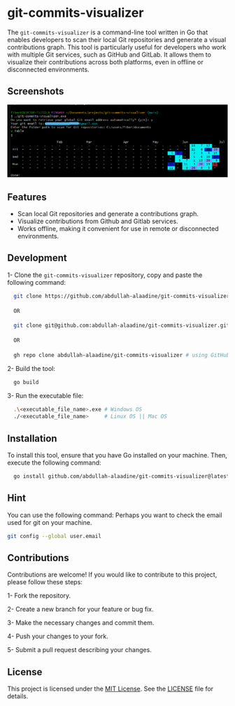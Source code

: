 # git-commits-visualizer

The `git-commits-visualizer` is a command-line tool written in Go that enables developers to scan their local Git repositories and generate a visual contributions graph. This tool is particularly useful for developers who work with multiple Git services, such as GitHub and GitLab. It allows them to visualize their contributions across both platforms, even in offline or disconnected environments.

## Screenshots

![git-commits-visualizer](https://raw.githubusercontent.com/abdullah-alaadine/git-commits-visualizer/main/assets/screenshot3.png)

## Features

- Scan local Git repositories and generate a contributions graph.
- Visualize contributions from Github and Gitlab services.
- Works offline, making it convenient for use in remote or disconnected environments.

## Development

1- Clone the `git-commits-visualizer` repository, copy and paste the following command:

```bash
  git clone https://github.com/abdullah-alaadine/git-commits-visualizer.git # using HTTPS

  OR

  git clone git@github.com:abdullah-alaadine/git-commits-visualizer.git # using SSH

  OR

  gh repo clone abdullah-alaadine/git-commits-visualizer # using GitHub CLI
```

2- Build the tool:

```bash
  go build
```

3- Run the executable file:

```bash
  .\<executable_file_name>.exe # Windows OS
  ./<executable_file_name>     # Linux OS || Mac OS
```

## Installation

To install this tool, ensure that you have Go installed on your machine. Then, execute the following command:

```bash
  go install github.com/abdullah-alaadine/git-commits-visualizer@latest
```

## Hint

You can use the following command: Perhaps you want to check the email used for git on your machine.

```bash
git config --global user.email
```

## Contributions

Contributions are welcome! If you would like to contribute to this project, please follow these steps:

1- Fork the repository.

2- Create a new branch for your feature or bug fix.

3- Make the necessary changes and commit them.

4- Push your changes to your fork.

5- Submit a pull request describing your changes.

## License

This project is licensed under the [MIT License](https://github.com/abdullah-alaadine/git-commits-visualizer/blob/main/LICENSE). See the [LICENSE](https://github.com/abdullah-alaadine/git-commits-visualizer/blob/main/LICENSE) file for details.
